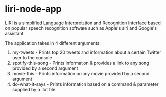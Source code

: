 # liri-node-app

LIRI is a simplified Language Interpretation and Recognition Interface based on popular speech recognition software such as Apple's siri and Google's assistant.

The application takes in 4 different arguments: 
  1. my-tweets - Prints top 20 tweets and information about a certain Twitter user to the console
  2. spotify-this-song - Prints information & provides a link to any song provided by a second argument
  3. movie-this - Prints information on any movie provided by a second argument
  4. do-what-it-says - Prints information based on a command & parameter supplied by a .txt file
